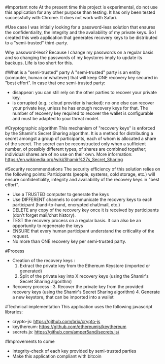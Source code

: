 #Important note
At the present time this project is experimental, do not use this application for any other purpose than testing. It has only been tested successfully with Chrome. It does not work with Safari.

#Use case
I was initially looking for a password-less solution that ensures the confidentiality, the integrity and the availability of my private keys. So I created this web application that generates recovery keys to be distributed to a "semi-trusted" third-party.

Why password-less? Because I change my passwords on a regular basis and so changing the passwords of my keystores imply to update its backups. Life is too short for this.

#What is a "semi-trusted" party
A "semi-trusted" party is an entity (computer, human or whatever) that will keep ONE recovery key secured in "best effort". In case that one semi-trusted party:
* disappear: you can still rely on the other parties to recover your private key.
* is corrupted (e.g. : cloud provider is hacked): no one else can recover your private key, unless he has enough recovery keys for that.
The number of recovery key required to recover the wallet is configurable and must be adapted to your threat model.

#Cryptographic algorithm
This mechanism of "recovery keys" is enforced by the Shamir's Secret Sharing algorithm. It is a method for distributing a secret amongst a group of participants, each of whom is allocated a share of the secret. The secret can be reconstructed only when a sufficient number, of possibly different types, of shares are combined together; individual shares are of no use on their own. More information: https://en.wikipedia.org/wiki/Shamir%27s_Secret_Sharing

#Security recommendations
The security efficiency of this solution relies on the following points:
Participants (people, systems, cold storage, etc.) will ensure confidentiality, integrity and availability of the recovery keys in "best effort".
* Use a TRUSTED computer to generate the keys
* Use DIFFERENT channels to communicate the recovery keys to each participant (hand-to-hand, encrypted chat/mail, etc.)
* DELETE any copy of the recovery key once it is received by participants (don't forget mail/chat history).
* TEST the recovery process on a regular basis. It can also be an opportunity to regenerate the keys
* ENSURE that every human participant understand the criticality of the request.
* No more than ONE recovery key per semi-trusted party.

#Process
* Creation of the recovery keys :
  1. Extract the private key from the Ethereum Keystore (imported or generated)
  2. Split of the private key into X recovery keys (using the Shamir's Secret Sharing algorithm)
* Recovery process :
  3. Recover the private key from the provided recovery keys (using the Shamir's Secret Sharing algorithm)
  4. Generate a new keystore, that can be imported into a wallet


#Technical implementation
This application uses the following javascript libraries:
* crypto-js: https://github.com/brix/crypto-js
* keythereum: https://github.com/ethereumjs/keythereum
* secrets.js: https://github.com/amper5and/secrets.js/

#Improvements to come
* Integrity-check of each key provided by semi-trusted parties
* Make this application compliant with bitcoin
